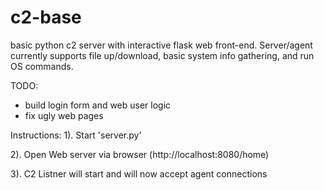 # c2-base
basic python c2 server with interactive flask web front-end. Server/agent currently supports file up/download, basic system info gathering, and run OS commands.

TODO:
+ build login form and web user logic
+ fix ugly web pages

Instructions:
1). Start 'server.py'

2). Open Web server via browser (http://localhost:8080/home)

3). C2 Listner will start and will now accept agent connections
